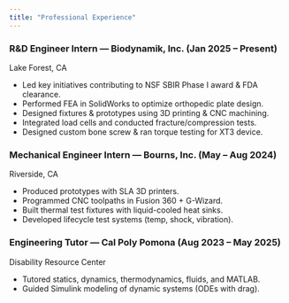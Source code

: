 ```yaml
---
title: "Professional Experience"
---
```


### R&D Engineer Intern — Biodynamik, Inc. (Jan 2025 – Present)  
Lake Forest, CA  
- Led key initiatives contributing to NSF SBIR Phase I award & FDA clearance.
- Performed FEA in SolidWorks to optimize orthopedic plate design.
- Designed fixtures & prototypes using 3D printing & CNC machining.
- Integrated load cells and conducted fracture/compression tests.
- Designed custom bone screw & ran torque testing for XT3 device.

### Mechanical Engineer Intern — Bourns, Inc. (May – Aug 2024)  
Riverside, CA  
- Produced prototypes with SLA 3D printers.
- Programmed CNC toolpaths in Fusion 360 + G-Wizard.
- Built thermal test fixtures with liquid-cooled heat sinks.
- Developed lifecycle test systems (temp, shock, vibration).

### Engineering Tutor — Cal Poly Pomona (Aug 2023 – May 2025)  
Disability Resource Center  
- Tutored statics, dynamics, thermodynamics, fluids, and MATLAB.
- Guided Simulink modeling of dynamic systems (ODEs with drag).